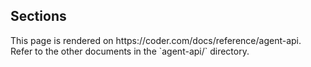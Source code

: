 ## Sections

<children>
  This page is rendered on https://coder.com/docs/reference/agent-api. Refer to the other documents in the `agent-api/` directory.
</children>

